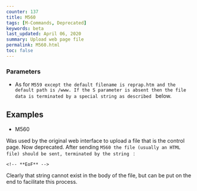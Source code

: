 ```yaml
---
counter: 137
title: M560
tags: [M-Commands, Deprecated] 
keywords: beta 
last_updated: April 06, 2020 
summary: Upload web page file 
permalink: M560.html
toc: false 
---
```



### Parameters

* As for ` M559 except the default filename is reprap.htm and the default path is /www. If the S parameter is absent then the file data is terminated by a special string as described  ` below.

## Examples

* M560

Was used by the original web interface to upload a file that is the control page. Now deprecated. After sending ` M560 the file (usually an HTML file) should be sent, terminated by the string  ` :

```
<!-- **EoF** -->
```

Clearly that string cannot exist in the body of the file, but can be put on the end to facilitate this process.

